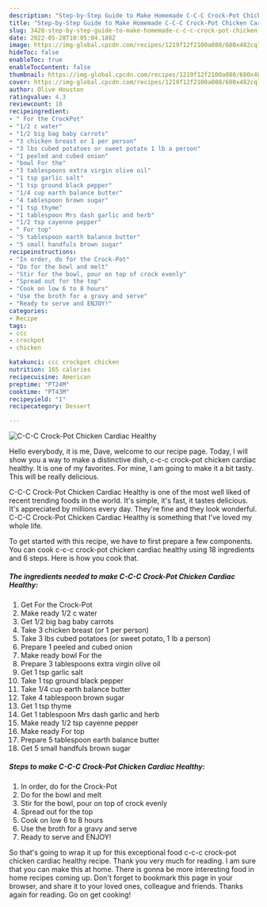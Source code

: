 ```yaml
---
description: "Step-by-Step Guide to Make Homemade C-C-C Crock-Pot Chicken Cardiac Healthy"
title: "Step-by-Step Guide to Make Homemade C-C-C Crock-Pot Chicken Cardiac Healthy"
slug: 3428-step-by-step-guide-to-make-homemade-c-c-c-crock-pot-chicken-cardiac-healthy
date: 2022-05-28T10:05:04.188Z
image: https://img-global.cpcdn.com/recipes/1219f12f2100a080/680x482cq70/c-c-c-crock-pot-chicken-cardiac-healthy-recipe-main-photo.jpg
hideToc: false
enableToc: true
enableTocContent: false
thumbnail: https://img-global.cpcdn.com/recipes/1219f12f2100a080/680x482cq70/c-c-c-crock-pot-chicken-cardiac-healthy-recipe-main-photo.jpg
cover: https://img-global.cpcdn.com/recipes/1219f12f2100a080/680x482cq70/c-c-c-crock-pot-chicken-cardiac-healthy-recipe-main-photo.jpg
author: Olive Houston
ratingvalue: 4.3
reviewcount: 18
recipeingredient:
- " For the CrockPot"
- "1/2 c water"
- "1/2 big bag baby carrots"
- "3 chicken breast or 1 per person"
- "3 lbs cubed potatoes or sweet potato 1 lb a person"
- "1 peeled and cubed onion"
- "bowl For the"
- "3 tablespoons extra virgin olive oil"
- "1 tsp garlic salt"
- "1 tsp ground black pepper"
- "1/4 cup earth balance butter"
- "4 tablespoon brown sugar"
- "1 tsp thyme"
- "1 tablespoon Mrs dash garlic and herb"
- "1/2 tsp cayenne pepper"
- " For top"
- "5 tablespoon earth balance butter"
- "5 small handfuls brown sugar"
recipeinstructions:
- "In order, do for the Crock-Pot"
- "Do for the bowl and melt"
- "Stir for the bowl, pour on top of crock evenly"
- "Spread out for the top"
- "Cook on low 6 to 8 hours"
- "Use the broth for a gravy and serve"
- "Ready to serve and ENJOY!"
categories:
- Recipe
tags:
- ccc
- crockpot
- chicken

katakunci: ccc crockpot chicken 
nutrition: 165 calories
recipecuisine: American
preptime: "PT24M"
cooktime: "PT43M"
recipeyield: "1"
recipecategory: Dessert

---
```



![C-C-C Crock-Pot Chicken Cardiac Healthy](https://img-global.cpcdn.com/recipes/1219f12f2100a080/680x482cq70/c-c-c-crock-pot-chicken-cardiac-healthy-recipe-main-photo.jpg)

Hello everybody, it is me, Dave, welcome to our recipe page. Today, I will show you a way to make a distinctive dish, c-c-c crock-pot chicken cardiac healthy. It is one of my favorites. For mine, I am going to make it a bit tasty. This will be really delicious.

C-C-C Crock-Pot Chicken Cardiac Healthy is one of the most well liked of recent trending foods in the world. It's simple, it's fast, it tastes delicious. It's appreciated by millions every day. They're fine and they look wonderful. C-C-C Crock-Pot Chicken Cardiac Healthy is something that I've loved my whole life.




To get started with this recipe, we have to first prepare a few components. You can cook c-c-c crock-pot chicken cardiac healthy using 18 ingredients and 6 steps. Here is how you cook that.

<!--inarticleads1-->

##### The ingredients needed to make C-C-C Crock-Pot Chicken Cardiac Healthy:

1. Get  For the Crock-Pot
1. Make ready 1/2 c water
1. Get 1/2 big bag baby carrots
1. Take 3 chicken breast (or 1 per person)
1. Take 3 lbs cubed potatoes (or sweet potato, 1 lb a person)
1. Prepare 1 peeled and cubed onion
1. Make ready bowl For the
1. Prepare 3 tablespoons extra virgin olive oil
1. Get 1 tsp garlic salt
1. Take 1 tsp ground black pepper
1. Take 1/4 cup earth balance butter
1. Take 4 tablespoon brown sugar
1. Get 1 tsp thyme
1. Get 1 tablespoon Mrs dash garlic and herb
1. Make ready 1/2 tsp cayenne pepper
1. Make ready  For top
1. Prepare 5 tablespoon earth balance butter
1. Get 5 small handfuls brown sugar




<!--inarticleads2-->

##### Steps to make C-C-C Crock-Pot Chicken Cardiac Healthy:

1. In order, do for the Crock-Pot
1. Do for the bowl and melt
1. Stir for the bowl, pour on top of crock evenly
1. Spread out for the top
1. Cook on low 6 to 8 hours
1. Use the broth for a gravy and serve
1. Ready to serve and ENJOY!



So that's going to wrap it up for this exceptional food c-c-c crock-pot chicken cardiac healthy recipe. Thank you very much for reading. I am sure that you can make this at home. There is gonna be more interesting food in home recipes coming up. Don't forget to bookmark this page in your browser, and share it to your loved ones, colleague and friends. Thanks again for reading. Go on get cooking!
